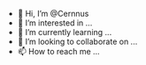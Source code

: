 - 👋 Hi, I’m @Cernnus
- 👀 I’m interested in ...
- 🌱 I’m currently learning ...
- 💞️ I’m looking to collaborate on ...
- 📫 How to reach me ...

<!---
Cernnus/Cernnus is a ✨ special ✨ repository because its `README.md` (this file) appears on your GitHub profile.
You can click the Preview link to take a look at your changes.
--->
